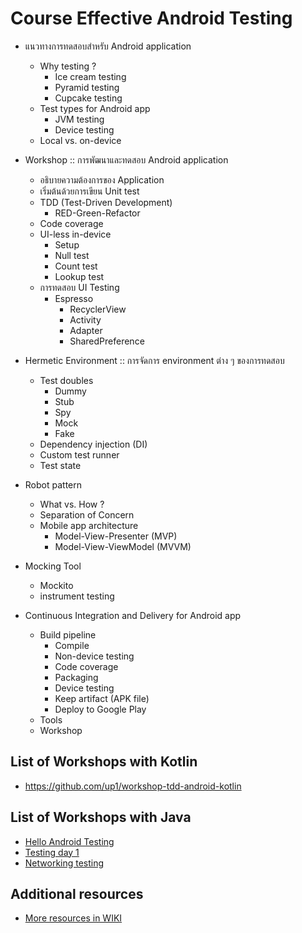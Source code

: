 # Course Effective Android Testing

* แนวทางการทดสอบสำหรับ Android application
  * Why testing ?
    * Ice cream testing
    * Pyramid testing
    * Cupcake testing
  * Test types for Android app
    * JVM testing
    * Device testing
  * Local vs. on-device
  
* Workshop :: การพัฒนาและทดสอบ Android application
  * อธิบายความต้องการของ Application
  * เริ่มต้นด้วยการเขียน Unit test
  * TDD (Test-Driven Development)
    * RED-Green-Refactor
  * Code coverage
  * UI-less in-device
    * Setup
    * Null test
    * Count test
    * Lookup test
  * การทดสอบ UI Testing
    * Espresso
      * RecyclerView
      * Activity
      * Adapter
      * SharedPreference
* Hermetic Environment :: การจัดการ environment ต่าง ๆ ของการทดสอบ
  * Test doubles
    * Dummy
    * Stub
    * Spy
    * Mock
    * Fake
  * Dependency injection (DI)
  * Custom test runner
  * Test state
* Robot pattern
  * What vs. How ?
  * Separation of Concern
  * Mobile app architecture
    * Model-View-Presenter (MVP)
    * Model-View-ViewModel (MVVM)
* Mocking Tool
  * Mockito
  * instrument testing
* Continuous Integration and Delivery for Android app
  * Build pipeline
    * Compile
    * Non-device testing
    * Code coverage
    * Packaging
    * Device testing
    * Keep artifact (APK file)
    * Deploy to Google Play
  * Tools
  * Workshop
  
 ## List of Workshops with Kotlin
 * https://github.com/up1/workshop-tdd-android-kotlin
 
 ## List of Workshops with Java
 * [Hello Android Testing](https://github.com/up1/demo_hello_android_testing)
 * [Testing day 1](https://github.com/up1/workshop_android_testing_day01)
 * [Networking testing](https://github.com/up1/workshop_android_testing_with_networking)
 
 ## Additional resources
 * [More resources in WIKI](https://github.com/up1/course-effective-android-testing/wiki)
